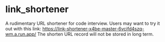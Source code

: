 # link_shortener

A rudimentary URL shortener for code interview. 
Users may want to try it out with this link:
https://link-shortener-x4be-master-6vcifd4szq-wm.a.run.app/
The shorten URL record will not be stored in long term.
